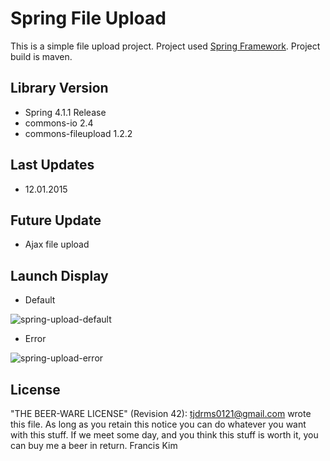 # Spring File Upload

This is a simple file upload project. Project used [Spring Framework](https://spring.io/).
Project build is maven. 

## Library Version

- Spring 4.1.1 Release
- commons-io 2.4
- commons-fileupload 1.2.2

## Last Updates

- 12.01.2015

## Future Update

- Ajax file upload

## Launch Display

- Default

![spring-upload-default](https://cloud.githubusercontent.com/assets/3794501/5698601/2a27981e-9a54-11e4-9627-5a0eeb260856.png)

- Error

![spring-upload-error](https://cloud.githubusercontent.com/assets/3794501/5698602/2a27a534-9a54-11e4-9d7c-e2d3096f33ec.png)

## License

 "THE BEER-WARE LICENSE" (Revision 42):
 <tjdrms0121@gmail.com> wrote this file.  As long as you retain this notice you
 can do whatever you want with this stuff. If we meet some day, and you think
 this stuff is worth it, you can buy me a beer in return. Francis Kim
 
